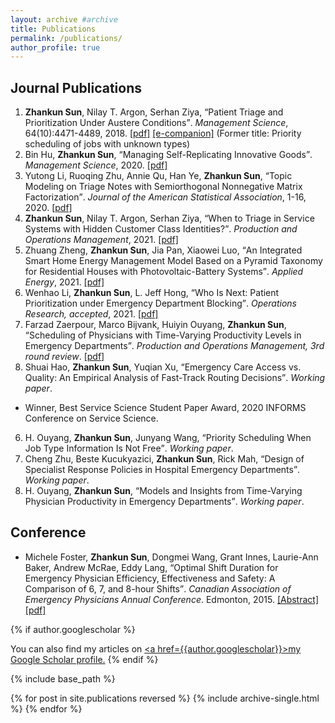 ```yaml
---
layout: archive #archive
title: Publications
permalink: /publications/
author_profile: true
---
```


## Journal Publications

1. **Zhankun Sun**, Nilay T. Argon, Serhan Ziya, <q>Patient Triage and Prioritization Under Austere Conditions</q>. _Management Science_, 64(10):4471-4489, 2018. [\[pdf\]](/files/Sun-Argon-Ziya_Final.pdf) [\[e-companion\]](/files/mnsc.2017.2855-sm.pdf) (Former title: Priority scheduling of jobs with unknown types)
1. Bin Hu, **Zhankun Sun**, <q>Managing Self-Replicating Innovative Goods</q>. _Management Science_, 2020. [\[pdf\]](/files/replication_Final.pdf)
1. Yutong Li, Ruoqing Zhu, Annie Qu, Han Ye, **Zhankun Sun**, <q>Topic Modeling on Triage Notes with Semiorthogonal Nonnegative Matrix Factorization</q>. _Journal of the American Statistical Association_, 1-16, 2020. [\[pdf\]](https://arxiv.org/abs/1805.02306)
1. **Zhankun Sun**, Nilay T. Argon, Serhan Ziya, <q>When to Triage in Service Systems with Hidden Customer Class Identities?</q>. _Production and Operations Management_, 2021. [\[pdf\]](/files/Sun-Argon-Ziya-Arrival-POM.pdf)
1. Zhuang Zheng, **Zhankun Sun**, Jia Pan, Xiaowei Luo, <q>An Integrated Smart Home Energy Management Model Based on a Pyramid Taxonomy for Residential Houses with Photovoltaic-Battery Systems</q>. _Applied Energy_, 2021. [\[pdf\]](/files/SHEM_applied_energy.pdf)
6. Wenhao Li, **Zhankun Sun**, L. Jeff Hong, <q>Who Is Next: Patient Prioritization under Emergency Department Blocking</q>. _Operations Research, accepted_, 2021. [\[pdf\]](/files/Waiting_Time_Puzzle_final.pdf)
6. Farzad Zaerpour, Marco Bijvank, Huiyin Ouyang, **Zhankun Sun**, <q>Scheduling of Physicians with Time-Varying Productivity Levels in Emergency Departments</q>. _Production and Operations Management, 3rd round review_. [\[pdf\]](/files/Physician_Rostering_POM.pdf)
6. Shuai Hao, **Zhankun Sun**, Yuqian Xu, <q>Emergency Care Access vs. Quality: An Empirical Analysis of Fast-Track Routing Decisions</q>. _Working paper_.
  * Winner, Best Service Science Student Paper Award, 2020 INFORMS Conference on Service Science.
6. H. Ouyang, **Zhankun Sun**, Junyang Wang, <q>Priority Scheduling When Job Type Information Is Not Free</q>. _Working paper_.
6. Cheng Zhu, Beste Kucukyazici, **Zhankun Sun**,  Rick Mah, <q>Design of Specialist Response Policies in Hospital Emergency Departments</q>. _Working paper_.
7. H. Ouyang, **Zhankun Sun**, <q>Models and Insights from Time-Varying Physician Productivity in Emergency Departments</q>. _Working paper_.


## Conference

* Michele Foster, **Zhankun Sun**, Dongmei Wang, Grant Innes, Laurie-Ann Baker, Andrew McRae, Eddy Lang, <q>Optimal Shift Duration for Emergency Physician Efficiency, Effectiveness and Safety: A Comparison of 6, 7, and 8-hour Shifts</q>. _Canadian Association of Emergency Physicians Annual Conference_. Edmonton, 2015. [\[Abstract\]](https://cumming.ucalgary.ca/sites/default/files/teams/127/abs.%20optimal-shift-duration-for-em-physician-efficiency-foster-abstract-2015.pdf) [\[pdf\]](/files/optimal-shift-duration-for-em-physician-efficiency-foster-abstract-2015.pdf)


{% if author.googlescholar %}
<!---
6. Huiyin Ouyang, **Zhankun Sun**, Junyang Wang, <q>Impact of Classification Accuracy for Scheduling Jobs with Unknown Types in Service Systems</q>. _Working paper_.
## Working in Progress
* Huiyin Ouyang, **Zhankun Sun**, <q>On Scheduling a Two-Class Queue with Concave Waiting Cost</q>. _Working paper_.
* <q>Allocation of Intensive Care Unit Beds with Patient Abandonment and Readmission</q>, with H. Ouyang.
* <q>Admission Control under Imperfect Customer Information</q>, with H. Ouyang.
* <q>Mining Triage Notes to Predict Hospital Admissions from Emergency Departments</q>, with H. Ye, et al.

<ol start="9">
    <li><q>Allocation of Intensive Care Unit Beds with Readmission</q>, with H. Ouyang.</li>
    <li><q>Admission Control under Imperfect Customer Information</q>, with H. Ouyang.</li>
    <li><q>Mining Triage Notes to Predict Hospital Admissions from Emergency Departments</q>, with H. Ye, et al.</li>
</ol>
--->
  You can also find my articles on <u><a href=</q>{{author.googlescholar}}</q>>my Google Scholar profile</a>.</u>
{% endif %}

{% include base_path %}

{% for post in site.publications reversed %}
  {% include archive-single.html %}
{% endfor %}

